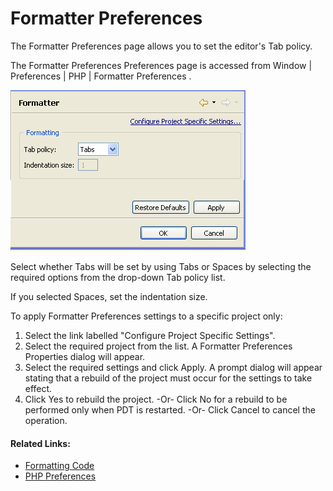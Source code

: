 # Formatter Preferences

<!--context:formatter_preferences-->

The Formatter Preferences page allows you to set the editor's Tab policy.

The Formatter Preferences Preferences page is accessed from Window | Preferences | PHP | Formatter Preferences .

![formatter_preferences_pdt.png](images/formatter_preferences_pdt.png "formatter_preferences_pdt.png")

Select whether Tabs will be set by using Tabs or Spaces by selecting the required options from the drop-down Tab policy list.

If you selected Spaces, set the indentation size.

<!--ref-start-->

To apply Formatter Preferences settings to a specific project only:

 1. Select the link labelled "Configure Project Specific Settings".
 2. Select the required project from the list.  A Formatter Preferences Properties dialog will appear.
 3. Select the required settings and click Apply.  A prompt dialog will appear stating that a rebuild of the project must occur for the settings to take effect.
 4. Click Yes to rebuild the project.  -Or- Click No for a rebuild to be performed only when PDT is restarted.  -Or- Click Cancel to cancel the operation.

<!--ref-end-->

<!--links-start-->

#### Related Links:

 * [Formatting Code](../../../024-tasks/048-formatting_code.md)
 * [PHP Preferences](../../../032-reference/032-preferences/000-index.md)

<!--links-end-->
